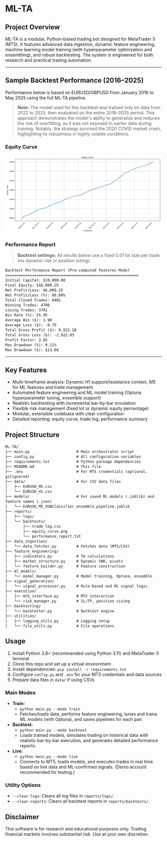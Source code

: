 # ML-TA

## Project Overview

ML-TA is a modular, Python-based trading bot designed for MetaTrader 5 (MT5). It features advanced data ingestion, dynamic feature engineering, machine learning model training (with hyperparameter optimization and ensembling), and robust backtesting. The system is engineered for both research and practical trading automation.

---

## Sample Backtest Performance (2016–2025)

Performance below is based on EURUSD/GBPUSD from January 2016 to May 2025 using the full ML-TA pipeline.

> **Note:** The model used for this backtest was trained only on data from 2022 to 2025, then evaluated on the entire 2016–2025 period. This approach demonstrates the model's ability to generalize and reduces the risk of overfitting, as it was not exposed to earlier data during training. Notably, the strategy survived the 2020 COVID market crash, highlighting its robustness in highly volatile conditions.

### Equity Curve

![Equity Curve](reports/backtests/equity_curve.png)

### Performance Report

> **Backtest settings:** All results below use a fixed 0.01 lot size per trade (no dynamic risk or position sizing).

```
Backtest Performance Report (Pre-computed Features Mode)
============================================================
Initial Capital: $10,000.00
Final Equity: $16,000.25
Net Profit/Loss: $6,000.25
Net Profit/Loss (%): 60.00%
Total Closed Trades: 8401
Winning Trades: 4700
Losing Trades: 3701
Win Rate (%): 55.95
Average Win ($): 1.90
Average Loss ($): -0.79
Total Gross Profit ($): 8,922.28
Total Gross Loss ($): -2,922.03
Profit Factor: 3.05
Max Drawdown (%): 0.11%
Max Drawdown ($): $13.68
```

---

## Key Features
- Multi-timeframe analysis: Dynamic H1 support/resistance context, M5 for ML features and trade management
- Automated feature engineering and ML model training (Optuna hyperparameter tuning, ensemble support)
- Realistic backtesting with incremental bar-by-bar simulation
- Flexible risk management (fixed lot or dynamic equity percentage)
- Modular, extensible codebase with clear configuration
- Detailed reporting: equity curve, trade log, performance summary

## Project Structure
```
ML-TA/
├── main.py                     # Main orchestrator script
├── config.py                   # All configuration variables
├── requirements.txt            # Python package dependencies
├── README.md                   # This file
├── .env                        # For MT5 credentials (optional, gitignored)
├── data/                       # For CSV data files
│   ├── EURUSD_M5.csv
│   └── EURUSD_H1.csv
├── models/                     # For saved ML models (.joblib) and feature names (.json)
│   └── EURUSD_M5_XGBClassifier_ensemble_pipeline.joblib
├── reports/
│   ├── logs/
│   └── backtests/
│       ├── trade_log.csv
│       ├── equity_curve.png
│       └── performance_report.txt
├── data_ingestion/
│   └── data_fetcher.py         # Fetches data (MT5/CSV)
├── feature_engineering/
│   ├── indicators.py           # TA calculations
│   ├── market_structure.py     # Dynamic SNR, pivots
│   └── feature_builder.py      # Feature construction
├── ml_models/
│   └── model_manager.py        # Model training, Optuna, ensemble
├── signal_generation/
│   └── signal_processor.py     # Rule-based and ML signal logic
├── execution/
│   ├── mt5_interface.py        # MT5 interaction
│   └── risk_manager.py         # SL/TP, position sizing
├── backtesting/
│   └── backtester.py           # Backtest engine
├── utilities/
│   ├── logging_utils.py        # Logging setup
│   └── file_utils.py           # File operations
```

## Usage
1. Install Python 3.8+ (recommended using Python 3.11) and MetaTrader 5 terminal
2. Clone this repo and set up a virtual environment
3. Install dependencies: `pip install -r requirements.txt`
4. Configure `config.py` and `.env` for your MT5 credentials and data sources
5. Prepare data files in `data/` if using CSVs

### Main Modes
- **Train:**
  - `python main.py --mode train`
  - Fetches/loads data, performs feature engineering, tunes and trains ML models (with Optuna), and saves pipelines for each pair.
- **Backtest:**
  - `python main.py --mode backtest`
  - Loads trained models, simulates trading on historical data with realistic bar-by-bar execution, and generates detailed performance reports.
- **Live:**
  - `python main.py --mode live`
  - Connects to MT5, loads models, and executes trades in real time based on live data and ML-confirmed signals. (Demo account recommended for testing.)

### Utility Options
- `--clear-logs`: Clears all log files in `reports/logs/`.
- `--clear-reports`: Clears all backtest reports in `reports/backtests/`.

## Disclaimer
This software is for research and educational purposes only. Trading financial markets involves substantial risk. Use at your own discretion.
